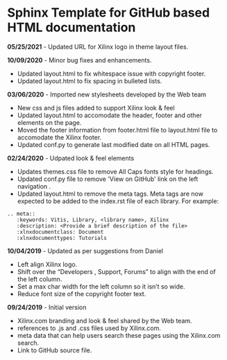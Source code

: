 # Sphinx Template for GitHub based HTML documentation

**05/25/2021** - Updated URL for Xilinx logo in theme layout files.

**10/09/2020** - Minor bug fixes and enhancements.
*	Updated layout.html to fix whitespace issue with copyright footer.
*	Updated layout.html to fix spacing in bulleted lists.

**03/06/2020** - Imported new stylesheets developed by the Web team
*	New css and js files added to support Xilinx look & feel
*	Updated layout.html to accomodate the header, footer and other elements on the page.
*	Moved the footer information from footer.html file to layout.html file to accomodate the Xilinx footer.
*	Updated conf.py to generate last modified date on all HTML pages.

**02/24/2020** - Udpated look & feel elements
* Updates themes.css file to remove All Caps fonts style for headings.
* Updated conf.py file to remove 'View on GitHub' link on the left navigation .
* Updated layout.html to remove the meta tags. Meta tags are now expected to be added to the index.rst file of each library. For example:

```
.. meta::
   :keywords: Vitis, Library, <library name>, Xilinx
   :description: <Provide a brief description of the file>
   :xlnxdocumentclass: Document
   :xlnxdocumenttypes: Tutorials

```

**10/04/2019** - Updated as per suggestions from Daniel
* Left align Xilinx logo.
* Shift over the “Developers , Support, Forums” to align with the end of the left column.
* Set a max char width for the left column so it isn’t so wide.
* Reduce font size of the copyright footer text.

**09/24/2019** - Initial version
* Xilinx.com branding and look & feel shared by the Web team.
* references to .js and .css files used by Xilinx.com.
* meta data that can help users search these pages using the Xilinx.com search.
* Link to GitHub source file.

